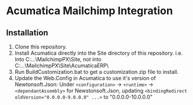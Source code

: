
# Acumatica Mailchimp Integration

## Installation

1) Clone this repository.
2) Install Acumatica directly into the Site directory of this repository.
   i.e. Into C:\...\MailchimpPX\Site\, not into C:\...\MailchimpPX\Site\AcumaticaERP\
3) Run BuildCustomization.bat to get a customization zip file to install.
4) Update the Web.Config in Acumatica to use it's version of Newtonsoft.Json:
   Under `<configuration>` -> `<runtime>` -> `<dependantAssembly>` for Newstonsoft.Json, updating
   `<bindingRedirect oldVersion="0.0.0.0-9.0.0.0" ...>` to "0.0.0.0-10.0.0.0"
